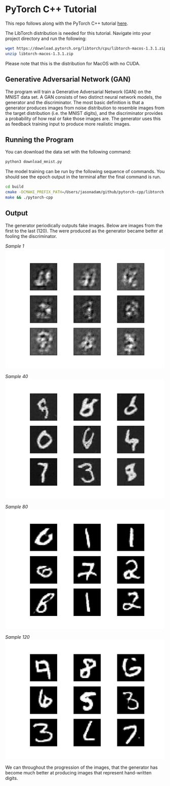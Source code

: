 # PyTorch C++ Tutorial  
This repo follows along with the PyTorch C++ tutorial [here](https://pytorch.org/tutorials/advanced/cpp_frontend.html).  

The LibTorch distribution is needed for this tutorial. Navigate into your project directory and run the following:  

```bash  
wget https://download.pytorch.org/libtorch/cpu/libtorch-macos-1.3.1.zip  
unzip libtorch-macos-1.3.1.zip
```  

Please note that this is the distribution for MacOS with no CUDA.  

## Generative Adversarial Network (GAN)  
The program will train a Generative Adversarial Network (GAN) on the MNIST data set. A GAN consists of two distinct neural network models, the generator and the discriminator. The most basic definition is that a generator produces images from noise distribution to resemble images from the target distribution (i.e. the MNIST digits), and the discriminator provides a probability of how real or fake those images are. The generator uses this as feedback training input to produce more realistic images.

## Running the Program  
You can download the data set with the following command:  

```bash  
python3 download_mnist.py  
```  

The model training can be run by the following sequence of commands. You should see the epoch output in the terminal after the final command is run.  

```bash  
cd build  
cmake -DCMAKE_PREFIX_PATH=/Users/jasonadam/github/pytorch-cpp/libtorch ..  
make && ./pytorch-cpp  
```  

## Output  
The generator periodically outputs fake images. Below are images from the first to the last (120). The were produced as the generator became better at fooling the discriminator.  

*Sample 1*  
![](imgs/sample-1.png)  

*Sample 40*  
![](imgs/sample-40.png)  

*Sample 80*  
![](imgs/sample-80.png)  

*Sample 120*  
![](imgs/sample-120.png)  

We can throughout the progression of the images, that the generator has become much better at producing images that represent hand-written digits.
